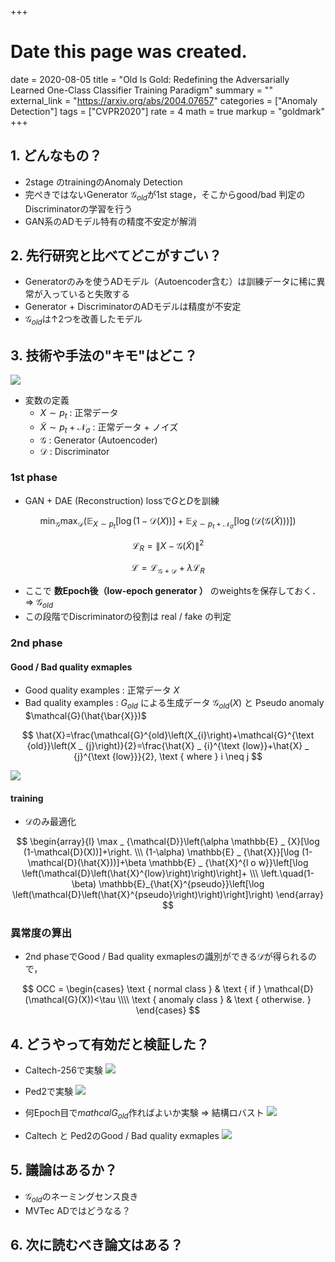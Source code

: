 +++
# Date this page was created.
date = 2020-08-05
title = "Old Is Gold: Redefining the Adversarially Learned One-Class Classifier Training Paradigm"
summary = ""
external_link = "https://arxiv.org/abs/2004.07657"
categories = ["Anomaly Detection"]
tags = ["CVPR2020"]
rate = 4
math = true
markup = "goldmark"
+++


## 1. どんなもの？
* 2stage のtrainingのAnomaly Detection
* 完ぺきではないGenerator $\mathcal{G}_{old}$が1st stage，そこからgood/bad 判定のDiscriminatorの学習を行う
* GAN系のADモデル特有の精度不安定が解消

## 2. 先行研究と比べてどこがすごい？
* Generatorのみを使うADモデル（Autoencoder含む）は訓練データに稀に異常が入っていると失敗する
* Generator + DiscriminatorのADモデルは精度が不安定
* $\mathcal{G}_{old}$は↑2つを改善したモデル

## 3. 技術や手法の"キモ"はどこ？
![](img/arch.png)

* 変数の定義
    * $X \sim p_t$ : 正常データ
    * $\tilde{X} \sim p_t +\mathcal{N}_\sigma$ : 正常データ + ノイズ
    * $\mathcal{G}$ : Generator (Autoencoder)
    * $\mathcal{D}$ : Discriminator

### 1st phase
* GAN + DAE (Reconstruction) lossで$G$と$D$を訓練

$$
\min  _ {\mathcal{G}} \max _ {\mathcal{D}}\left(\mathbb{E} _ {X \sim p_{t}}[\log (1-\mathcal{D}(X))] + \mathbb{E} _ {\tilde{X} \sim p _ {t}+\mathcal{N} _ {\sigma}}[\log (\mathcal{D}(\mathcal{G}(\tilde{X})))]\right)
$$

$$
\mathcal{L}_R = \| X - \mathcal{G}(\tilde{X}) \|^2
$$

$$
\mathcal{L} = \mathcal{L}_{\mathcal{G}+\mathcal{D}} + \lambda \mathcal{L}_R
$$

* ここで **数Epoch後（low-epoch generator ）** のweightsを保存しておく．=> $\mathcal{G}_{old}$ 
* この段階でDiscriminatorの役割は real / fake の判定

### 2nd phase
#### Good / Bad quality exmaples
* Good quality examples : 正常データ $X$
* Bad quality examples : ${G} _ {old}$ による生成データ $\mathcal{G}_{old}(X)$ と Pseudo anomaly $\mathcal{G}(\hat{\bar{X}})$

$$
\hat{X}=\frac{\mathcal{G}^{old}\left(X_{i}\right)+\mathcal{G}^{\text {old}}\left(X _ {j}\right)}{2}=\frac{\hat{X} _ {i}^{\text {low}}+\hat{X} _ {j}^{\text {low}}}{2}, \text { where } i \neq j
$$

![](img/pseudo_anomaly.png)

#### training
* $\mathcal{D}$のみ最適化

$$
\begin{array}{l}
\max _ {\mathcal{D}}\left(\alpha \mathbb{E} _ {X}[\log (1-\mathcal{D}(X))]+\right. \\\ (1-\alpha) \mathbb{E} _ {\hat{X}}[\log (1-\mathcal{D}(\hat{X}))]+\beta \mathbb{E} _ {\hat{X}^{l o w}}\left[\log \left(\mathcal{D}\left(\hat{X}^{low}\right)\right)\right]+ \\\ \left.\quad(1-\beta) \mathbb{E}_{\hat{X}^{pseudo}}\left[\log \left(\mathcal{D}\left(\hat{X}^{pseudo}\right)\right)\right]\right)
\end{array}
$$

### 異常度の算出
* 2nd phaseでGood / Bad quality exmaplesの識別ができる$\mathcal{D}$が得られるので，

$$
OCC = 
    \begin{cases}
      \text { normal class } & \text { if } \mathcal{D}(\mathcal{G}(X))<\tau  \\\\ \text { anomaly class } & \text { otherwise. }
    \end{cases}
$$


## 4. どうやって有効だと検証した？
* Caltech-256で実験
![](img/res1.png)

* Ped2で実験
![](img/res2.png)

* 何Epoch目で$mathcal{G}_{old}$作ればよいか実験 ⇒ 結構ロバスト
![](img/res3.png)

* Caltech と Ped2のGood / Bad quality exmaples
![](img/res4.png)

## 5. 議論はあるか？
* $\mathcal{G}_{old}$のネーミングセンス良き
* MVTec ADではどうなる？

## 6. 次に読むべき論文はある？
